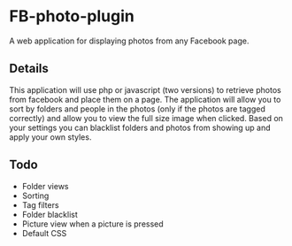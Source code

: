 FB-photo-plugin
===============

A web application for displaying photos from any Facebook page.

Details
--------------
This application will use php or javascript (two versions) to retrieve photos from facebook and place them on a page. The application will allow you to sort by folders and people in the photos (only if the photos are tagged correctly) and allow you to view the full size image when clicked. Based on your settings you can blacklist folders and photos from showing up and apply your own styles.

Todo
--------------
* Folder views
* Sorting
* Tag filters
* Folder blacklist
* Picture view when a picture is pressed
* Default CSS
